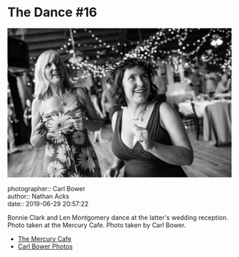 # The Dance #16

![Bonnie Clark and Len Montgomery dance](assets/2019-06-29-set-4-the-dance-16.webp)

photographer:: Carl Bower  
author:: Nathan Acks  
date:: 2019-06-29 20:57:22

Bonnie Clark and Len Montgomery dance at the latter's wedding reception. Photo taken at the Mercury Cafe. Photo taken by Carl Bower.

* [The Mercury Cafe](http://mercurycafe.com)
* [Carl Bower Photos](https://carlbowerphotos.com)
